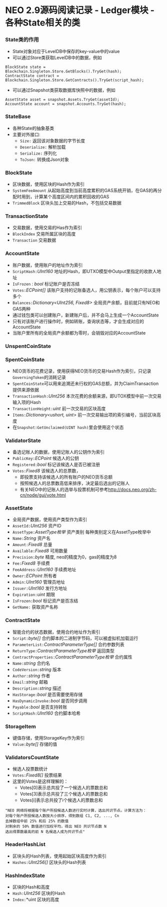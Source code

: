# NEO 2.9源码阅读记录 - Ledger模块 - 各种State相关的类

### State类的作用
* State对象对应于LevelDB中保存的key-value中的value
* 可以通过Store类获取LevelDB中的数据，例如
```
BlockState state = Blockchain.Singleton.Store.GetBlocks().TryGet(hash);
ContractState contract = Blockchain.Singleton.Store.GetContracts().TryGet(script_hash);
```
* 可以通过Snapshot类获取数据库快照中的数据，例如
```
AssetState asset = snapshot.Assets.TryGet(assetId);
AccountState account = snapshot.Accounts.TryGet(hash);
```
### StateBase
* 各种State的抽象基类
* 主要对外接口:
  * `Size:` 返回该对象数据的字节长度
  * `Deserialize:` 解析加载
  * `Serialize:` 序列化
  * `ToJson:` 转换成Json对象

### BlockState
  * 区块数据，使用区块的Hash作为索引
  * `SystemFeeAmount` 从起始高度到当前高度累积的GAS系统开销，在GAS的再分配时用到，计算某个高度区间内的累积回收的GAS
  * `TrimmedBlock` 区块头加上交易的Hash，不包括交易数据

### TransactionState
  * 交易数据，使用交易的Has作为索引
  * `BlockIndex` 交易所属区块的高度
  * `Transaction` 交易数据

### AccountState
  * 账户数据，使用账户的地址作为索引
  * `ScriptHash:`*UInt160* 地址的Hash，即UTXO模型中Output里指定的收款人地址
  * `IsFrozen：`*bool* 标记账户是否冻结
  * `Votes:`*ECPoint[]* 该账户支持的记账备选人，用公钥表示，每个账户可以支持多个
  * `Balances:`*Dictionary<UInt256, Fixed8>* 全局资产余额，目前就只有NEO和GAS两种 
  * 通过钱包类可以创建账户，新建账户后，并不会马上生成一个AccountState
  * 只有对该账户进行操作时，例如转账，查询状态等，才会生成对应的AccountState
  * 当账户里所有的全局资产余额都为零时，会销毁对应的AccountState

### UnspentCoinState

### SpentCoinState
  * NEO货币的花费记录，使用获得NEO货币的交易Hash作为索引，只记录`GoverningToken`的消耗记录
  * `SpentCoinState`可以用来追溯还未行权的GAS总额，并为ClaimTransaction提供来源依据
  * `TransactionHash:`*UInt256* 本次花费的余额来源，即UTOX模型中前一次交易输入项的Hash
  * `TransactionHeight:`*uint* 前一次交易的区块高度
  * `Items:`*Dictionary<ushort, uint>* 前一次交易输出项的索引编号，当前区块高度
* 在`Snapshot:GetUnclaimed(UINT hash)`里会使用这个状态

### ValidatorState
  * 备选记账人的数据，使用记账人的公钥作为索引
  * `PublicKey:`*ECPoint* 候选人的公钥
  * `Registered:`*bool* 标记该候选人是否已被注册
  * `Votes:`*Fixed8* 该候选人的总票数，
    * 即投票支持该候选人的所有账户的NEO货币总额
    * 按照候选人的总票数高低来排序，决定最后选出的记账人
    * 有关NEO中的记账人的选举与投票机制可参考<http://docs.neo.org/zh-cn/node/gui/vote.html>

### AssetState
  * 全局资产数据，使用资产类型作为索引
  * `AssetId:`*UInt256* 资产ID
  * `AssetType:`*AssetType枚举* 资产类别 每种类别定义在AssetType枚举中
  * `Name:`*String* 资产名
  * `Amount:`*Fixed8* 总量
  * `Available:`*Fixed8* 可用数量
  * `Precision:`*byte* 精度, neo的精度为0，gas的精度为8
  * `Fee:`*Fixed8* 手续费
  * `FeeAddress:`*UInt160* 手续费地址
  * `Owner:`*ECPoint* 所有者
  * `Admin:`*UInt160* 管理员地址
  * `Issuer:`*UInt160* 发行方地址
  * `Expiration:`*uint* 期限
  * `IsFrozen:`*bool* 标记资产是否冻结
  * `GetName:` 获取资产名称

### ContractState
  * 智能合约的状态数据，使用合约地址作为索引
  * `Script:`*byte[]* 合约脚本的二进制字节码，可以被虚拟机加载运行
  * `ParameterList:`*ContractParameterType[]* 合约参数列表
  * `ReturnType:`*ContractParameterType枚举* 返回类型
  * `ContractProperties:`*ContractParameterType枚举* 合约属性
  * `Name:`*string* 合约名
  * `CodeVersion:`*string* 版本
  * `Author:`*string* 作者
  * `Email:`*string* 邮箱
  * `Description:`*string* 描述
  * `HasStorage:`*bool* 是否需要使用存储
  * `HasDynamicInvoke:`*bool* 是否同步调用
  * `Payable:`*bool* 是否支持转账
  * `ScriptHash:`*UInt160* 合约脚本哈希

### StorageItem
  * 键值存储，使用StorageKey作为索引
  * `Value:`*byte[]* 存储的值

### ValidatorsCountState
  * 候选人投票数统计
  * `Votes:`*Fixed8[]* 投票结果
  * 这里的Votes是这样理解的：
    * Votes[0]表示总共投了一个候选人的票数总和
    * Votes[3]表示总共投了三个候选人的票数总和
    * Votes[i]表示总共投了i个候选人的票数总和
  ```
  "NEO 网络将根据每个账户所投候选人数进行实时计算，选出共识节点。计算方法为：
  对每个账户所投候选人数按大小排序，得到数组 C1, C2, ..., Cn
  去掉数组中前 25% 和后 25% 的数值
  对剩余的 50% 数值进行加权平均，得出 NEO 共识节点数 N
  选出得票数最高的前 N 名候选人成为共识节点"
  ```

### HeaderHashList
 * 区块头的Hash列表，使用起始区块高度作为索引
 * `Hashes:`*UInt256[]* 区块头的Hash列表

### HashIndexState
 * 区块的Hash和高度
 * `Hash:`*UInt256* 区块的Hash
 * `Index:`*uint 区块的高度
